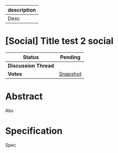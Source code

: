 | description |
| ----------- |
| Desc        |

# [Social] Title test 2 social

  
  | **Status**            | Pending                                                                                                                                      |
  | --------------------- | ------------------------------------------------------------------------------------------------------------------------------------------- |
  | **Discussion Thread** |                                                                                                 |
  | **Votes**             | [Snapshot](https://snapshot.org/#/ens.eth/proposal/0x88a9f4575943d58fc7eab2bd52b06a8435e514f85a5637529f5a0ec787e8b85e)                                                                                                                                     |
  

# Abstract 
 Abs

# Specification 
 Spec

